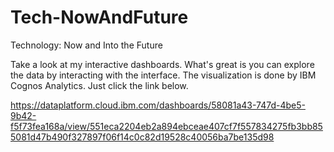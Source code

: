 # Tech-NowAndFuture
Technology: Now and Into the Future  

Take a look at my interactive dashboards. What's great is you can explore the data by interacting with the interface. The visualization is done by IBM Cognos Analytics. Just click the link below. 

https://dataplatform.cloud.ibm.com/dashboards/58081a43-747d-4be5-9b42-f5f73fea168a/view/551eca2204eb2a894ebceae407cf7f557834275fb3bb855081d47b490f327897f06f14c0c82d19528c40056ba7be135d98


